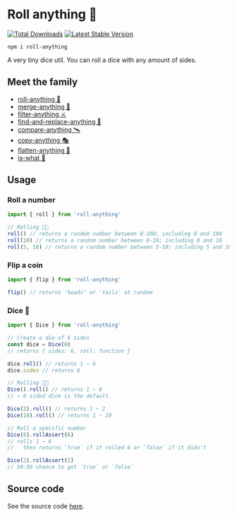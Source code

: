 # Roll anything 🎲

<a href="https://www.npmjs.com/package/roll-anything"><img src="https://img.shields.io/npm/v/roll-anything.svg" alt="Total Downloads"></a>
<a href="https://www.npmjs.com/package/roll-anything"><img src="https://img.shields.io/npm/dw/roll-anything.svg" alt="Latest Stable Version"></a>

```
npm i roll-anything
```

A very tiny dice util. You can roll a dice with any amount of sides.

## Meet the family

- [roll-anything 🎲](https://github.com/mesqueeb/roll-anything)
- [merge-anything 🥡](https://github.com/mesqueeb/merge-anything)
- [filter-anything ⚔️](https://github.com/mesqueeb/filter-anything)
- [find-and-replace-anything 🎣](https://github.com/mesqueeb/find-and-replace-anything)
- [compare-anything 🛰](https://github.com/mesqueeb/compare-anything)
- [copy-anything 🎭](https://github.com/mesqueeb/copy-anything)
- [flatten-anything 🏏](https://github.com/mesqueeb/flatten-anything)
- [is-what 🙉](https://github.com/mesqueeb/is-what)

## Usage

### Roll a number

```js
import { roll } from 'roll-anything'

// Rolling 🎲👋
roll() // returns a random number between 0-100; including 0 and 100
roll(10) // returns a random number between 0-10; including 0 and 10
roll(5, 10) // returns a random number between 5-10; including 5 and 10
```

### Flip a coin

```js
import { flip } from 'roll-anything'

flip() // returns 'heads' or 'tails' at random
```

### Dice 🎲

```js
import { Dice } from 'roll-anything'

// Create a die of 6 sides
const dice = Dice(6)
// returns { sides: 6, roll: function }

dice.roll() // returns 1 ~ 6
dice.sides // returns 6

// Rolling 🎲👋
Dice().roll() // returns 1 ~ 6
// → 6 sided dice is the default.

Dice(2).roll() // returns 1 ~ 2
Dice(10).roll() // returns 1 ~ 10

// Roll a specific number
Dice(6).rollAssert(6)
// rolls 1 ~ 6
//   then returns `true` if it rolled 6 or `false` if it didn't

Dice(2).rollAssert(1)
// 50-50 chance to get `true` or `false`
```

## Source code

See the source code [here](./src/index.ts).
